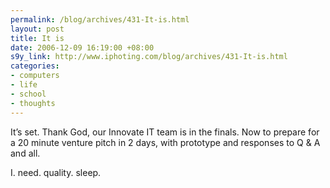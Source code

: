 ```yaml
--- 
permalink: /blog/archives/431-It-is.html
layout: post
title: It is
date: 2006-12-09 16:19:00 +08:00
s9y_link: http://www.iphoting.com/blog/archives/431-It-is.html
categories: 
- computers
- life
- school
- thoughts
---
```

<p class="whiteline"><p>It&#8217;s set. Thank God, our Innovate IT team is in the finals. Now to prepare for a 20 minute venture pitch in 2 days, with prototype and responses to Q &amp; A and all.</p>
</p><p class="break"><p>I. need. quality. sleep.</p></p>
